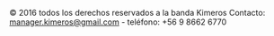 © 2016 todos los derechos reservados a la banda Kimeros
Contacto: manager.kimeros@gmail.com - teléfono: +56 9 8662 6770
